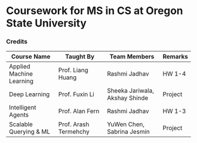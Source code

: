 # Coursework for MS in CS at Oregon State University

### Credits
| Course Name              | Taught By             | Team Members                   | Remarks |
|--------------------------|-----------------------|--------------------------------|---------|
| Applied Machine Learning | Prof. Liang Huang     | Rashmi Jadhav                  | HW 1-4  |
| Deep Learning            | Prof. Fuxin Li        | Sheeka Jariwala, Akshay Shinde | Project |
| Intelligent Agents       | Prof. Alan Fern       | Rashmi Jadhav                  | HW 1-3  |
| Scalable Querying & ML   | Prof. Arash Termehchy | YuWen Chen, Sabrina Jesmin     | Project |
